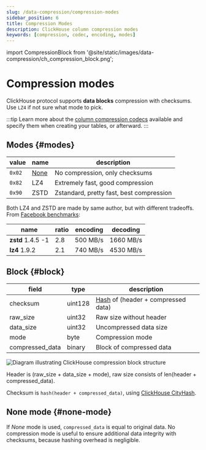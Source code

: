 ```yaml
---
slug: /data-compression/compression-modes
sidebar_position: 6
title: Compression Modes
description: ClickHouse column compression modes
keywords: [compression, codec, encoding, modes]
---
```


import CompressionBlock from '@site/static/images/data-compression/ch_compression_block.png';

# Compression modes

ClickHouse protocol supports **data blocks** compression with checksums.
Use `LZ4` if not sure what mode to pick.

:::tip
Learn more about the [column compression codecs](/sql-reference/statements/create/table#column_compression_codec) available and specify them when creating your tables, or afterward.
:::

## Modes {#modes}

| value  | name               | description                              |
|--------|--------------------|------------------------------------------|
| `0x02` | [None](#none-mode) | No compression, only checksums           |
| `0x82` | LZ4                | Extremely fast, good compression         |
| `0x90` | ZSTD               | Zstandard, pretty fast, best compression |

Both LZ4 and ZSTD are made by same author, but with different tradeoffs.
From [Facebook benchmarks](https://facebook.github.io/zstd/#benchmarks):

| name              | ratio | encoding | decoding  |
|-------------------|-------|----------|-----------|
| **zstd** 1.4.5 -1 | 2.8   | 500 MB/s | 1660 MB/s |
| **lz4** 1.9.2     | 2.1   | 740 MB/s | 4530 MB/s |

## Block {#block}

| field           | type    | description                                      |
|-----------------|---------|--------------------------------------------------|
| checksum        | uint128 | [Hash](../native-protocol/hash.md) of (header + compressed data) |
| raw_size        | uint32  | Raw size without header                          |
| data_size       | uint32  | Uncompressed data size                           |
| mode            | byte    | Compression mode                                 |
| compressed_data | binary  | Block of compressed data                         |

<img src={CompressionBlock} alt="Diagram illustrating ClickHouse compression block structure" />

Header is (raw_size + data_size + mode), raw size consists of len(header + compressed_data).

Checksum is `hash(header + compressed_data)`, using [ClickHouse CityHash](../native-protocol/hash.md).

## None mode {#none-mode}

If *None* mode is used, `compressed_data` is equal to original data.
No compression mode is useful to ensure additional data integrity with checksums, because
hashing overhead is negligible.
